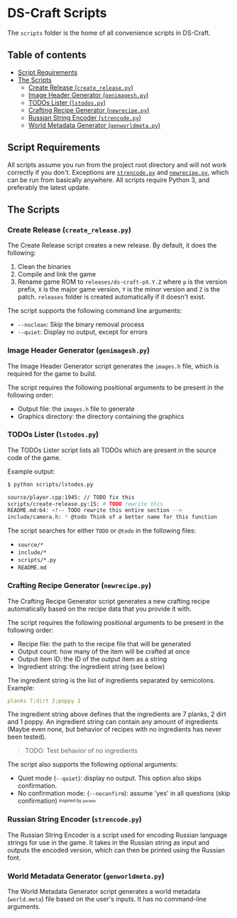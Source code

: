 
# DS-Craft Scripts

The `scripts` folder is the home of all convenience scripts in DS-Craft.

## Table of contents

<!-- MarkdownTOC autolink="true" -->

- [Script Requirements](#script-requirements)
- [The Scripts](#the-scripts)
  - [Create Release \(`create_release.py`\)](#create-release-create_releasepy)
  - [Image Header Generator \(`genimagesh.py`\)](#image-header-generator-genimageshpy)
  - [TODOs Lister \(`lstodos.py`\)](#todos-lister-lstodospy)
  - [Crafting Recipe Generator \(`newrecipe.py`\)](#crafting-recipe-generator-newrecipepy)
  - [Russian String Encoder \(`strencode.py`\)](#russian-string-encoder-strencodepy)
  - [World Metadata Generator \(`genworldmeta.py`\)](#world-metadata-generator-genworldmetapy)

<!-- /MarkdownTOC -->

## Script Requirements

All scripts assume you run from the project root directory and will not work
correctly if you don't. Exceptions are
[`strencode.py`](#russian-string-encoder-strencodepy) and
[`newrecipe.py`](#crafting-recipe-generator-newrecipepy), which can be run from
basically anywhere. All scripts require Python 3, and preferably the latest update.

## The Scripts

### Create Release (`create_release.py`)

The Create Release script creates a new release. By default, it does the following:

1. Clean the binaries
1. Compile and link the game
1. Rename game ROM to `releases/ds-craft-pX.Y.Z` where `p` is the version prefix,
`X` is the major game version, `Y` is the minor version and `Z` is the patch.
`releases` folder is created automatically if it doesn't exist.

The script supports the following command line arguments:

- `--noclean`: Skip the binary removal process
- `--quiet`: Display no output, except for errors

### Image Header Generator (`genimagesh.py`)

The Image Header Generator script generates the `images.h` file, which is
required for the game to build.

The script requires the following positional arguments to be present in the
following order:

- Output file: the `images.h` file to generate
- Graphics directory: the directory containing the graphics

### TODOs Lister (`lstodos.py`)

The TODOs Lister script lists all TODOs which are present in the source code
of the game.

Example output:

```bash
$ python scripts/lstodos.py

source/player.cpp:1945: // TODO fix this
scripts/create-release.py:15: # TODO rewrite this
README.md:64: <!-- TODO rewrite this entire section -->
include/camera.h: * @todo Think of a better name for this function
```

The script searches for either `TODO` or `@todo` in the following files:

- `source/*`
- `include/*`
- `scripts/*.py`
- `README.md`

### Crafting Recipe Generator (`newrecipe.py`)

The Crafting Recipe Generator script generates a new crafting recipe automatically
based on the recipe data that you provide it with.

The script requires the following positional arguments to be present in the
following order:

- Recipe file: the path to the recipe file that will be generated
- Output count: how many of the item will be crafted at once
- Output item ID: the ID of the output item as a string
- Ingredient string: the ingredient string (see below)

The ingredient string is the list of ingredients separated by semicolons. Example:

<!-- Yaml chosen for no reason -->
```yaml
planks 7;dirt 2;poppy 1
```

The ingredient string above defines that the ingredients are 7 planks, 2 dirt
and 1 poppy. An ingredient string can contain any amount of ingredients (Maybe
even none, but behavior of recipes with no ingredients has never been tested).

> TODO: Test behavior of no ingredients

The script also supports the following optional arguments:

- Quiet mode (`--quiet`): display no output. This option also skips confirmation.
- No confirmation mode: (`--noconfirm`): assume 'yes' in all questions (skip confirmation) <sup><sub>inspired by `pacman`</sub></sup>

### Russian String Encoder (`strencode.py`)

The Russian String Encoder is a script used for encoding Russian language strings
for use in the game. It takes in the Russian string as input and outputs the
encoded version, which can then be printed using the Russian font.

### World Metadata Generator (`genworldmeta.py`)

The World Metadata Generator script generates a world metadata (`world.meta`) file based
on the user's inputs. It has no command-line arguments.

